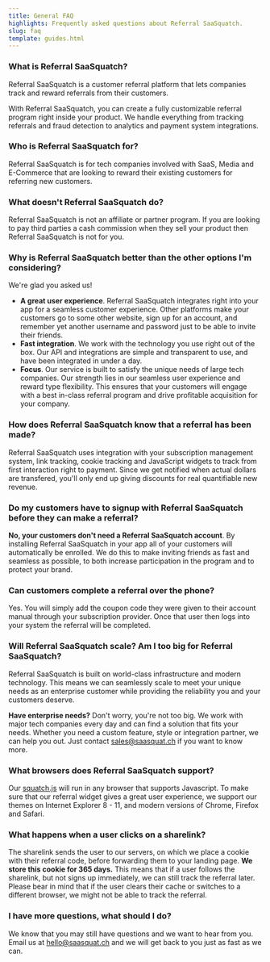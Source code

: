 ```yaml
---
title: General FAQ
highlights: Frequently asked questions about Referral SaaSquatch.
slug: faq
template: guides.html
---
```


<h3>What is Referral SaaSquatch?</h3>
<p>Referral SaaSquatch is a customer referral platform that lets companies track and reward referrals from their customers.</p>

<p>With Referral SaaSquatch, you can create a fully customizable referral program right inside your product. We handle everything from tracking referrals and fraud detection to analytics and payment system integrations.</p>

<h3>Who is Referral SaaSquatch for?</h3>
<p>Referral SaaSquatch is for tech companies involved with SaaS, Media and E-Commerce that are looking to reward their existing customers for referring new customers.</p>            

<h3>What doesn't Referral SaaSquatch do?</h3>
<p>Referral SaaSquatch is not an affiliate or partner program. If you are looking to pay third parties a cash commission when they sell your product then Referral SaaSquatch is not for you.</p>

<h3>Why is Referral SaaSquatch better than the other options I'm considering?</h3>
<p>We're glad you asked us!</p>

<ul>
    <li><strong>A great user experience</strong>. Referral SaaSquatch integrates right into your app for a seamless customer experience. Other platforms make your customers go to some other website, sign up for an account, and remember yet another username and password just to be able to invite their friends.</li>
    <li><strong>Fast integration</strong>. We work with the technology you use right out of the box. Our API and integrations are simple and transparent to use, and have been integrated in under a day.</li>
    <li><strong>Focus</strong>. Our service is built to satisfy the unique needs of large tech companies. Our strength lies in our seamless user experience and reward type flexibility. This ensures that your customers will engage with a best in-class referral program and drive profitable acquisition for your company.</li> 
</ul>

<h3>How does Referral SaaSquatch know that a referral has been made?</h3>
<p>Referral SaaSquatch uses integration with your subscription management system, link tracking, cookie tracking and JavaScript widgets to track from first interaction right to payment. Since we get notified when actual dollars are transfered, you'll only end up giving discounts for real quantifiable new revenue.</p>

<h3>Do my customers have to signup with Referral SaaSquatch before they can make a referral?</h3>
<p><strong>No, your customers don't need a Referral SaaSquatch account</strong>. By installing Referral SaaSquatch in your app all of your customers will automatically be enrolled. We do this to make inviting friends as fast and seamless as possible, to both increase participation in the program and to protect your brand.</p>

<h3>Can customers complete a referral over the phone?</h3>
<p>Yes. You will simply add the coupon code they were given to their account manual through your subscription provider. Once that user then logs into your system the referral will be completed.</p>

<h3>Will Referral SaaSquatch scale? Am I too big for Referral SaaSquatch?</h3>
<p>Referral SaaSquatch is built on world-class infrastructure and modern technology. This means we can seamlessly scale to meet your unique needs as an enterprise customer while providing the reliability you and your customers deserve.</p>  

<p><strong>Have enterprise needs?</strong> Don't worry, you're not too big. We work with major tech companies every day and can find a solution that fits your needs. Whether you need a custom feature, style or integration partner, we can help you out. Just contact <a href="mailto:sales@saasquat.ch?Subject=Enterprise%20Questions">sales@saasquat.ch</a> if you want to know more.</p>

<h3>What browsers does Referral SaaSquatch support?</h3>
<p>Our <a href="/squatchjs/">squatch.js</a> will run in any browser that supports Javascript. To make sure that our referral widget gives a great user experience, we support our themes on Internet Explorer 8 - 11, and modern versions of Chrome, Firefox and Safari.</p>

<h3>What happens when a user clicks on a sharelink?</h3>
<p>The sharelink sends the user to our servers, on which we place a cookie with their referral code, before forwarding them to your landing page. <strong>We store this cookie for 365 days.</strong> This means that if a user follows the sharelink, but not signs up immediately, we can still track the referral later. Please bear in mind that if the user clears their cache or switches to a different browser, we might not be able to track the referral.</p> 

<h3>I have more questions, what should I do?</h3>
<p>We know that you may still have questions and we want to hear from you. Email us at <a href="mailto:hello@saasquat.ch?Subject=More%20Questions">hello@saasquat.ch</a> and we will get back to you just as fast as we can.</p>  
